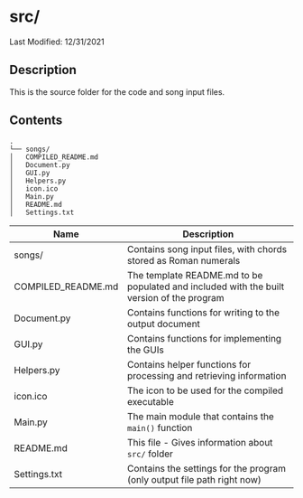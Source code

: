 # src/
Last Modified: 12/31/2021

## Description

This is the source folder for the code and song input files.

## Contents

```
.
└── songs/
│   COMPILED_README.md
│   Document.py
│   GUI.py
│   Helpers.py
│   icon.ico
│   Main.py
│   README.md
│   Settings.txt  
```

| Name | Description |
|---|---|
|songs/|Contains song input files, with chords stored as Roman numerals|
|COMPILED_README.md|The template README.md to be populated and included with the built version of the program|
|Document.py|Contains functions for writing to the output document|
|GUI.py|Contains functions for implementing the GUIs|
|Helpers.py|Contains helper functions for processing and retrieving information|
|icon.ico|The icon to be used for the compiled executable|
|Main.py|The main module that contains the `main()` function|
|README.md|This file - Gives information about `src/` folder|
|Settings.txt|Contains the settings for the program (only output file path right now)|
